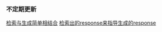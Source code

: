 ### 不定期更新
[检索与生成简单相结合](https://github.com/iezhuozhuo/PaperReading/blob/master/%E6%A3%80%E7%B4%A2%E5%BC%8F%E4%B8%8E%E7%94%9F%E6%88%90%E5%BC%8F%E7%9B%B8%E7%BB%93%E5%90%88/A%20Hybrid%20Retrieval-Generation%20Neural%20Conversation%20Model.pdf)
[检索出的response来指导生成的response](https://github.com/iezhuozhuo/PaperReading/blob/master/%E6%A3%80%E7%B4%A2%E5%BC%8F%E4%B8%8E%E7%94%9F%E6%88%90%E5%BC%8F%E7%9B%B8%E7%BB%93%E5%90%88/Retrieval-guided%20Dialogue%20Response%20Generation%20via%20a%20Matching-to-Generation%20Framework.pdf)
